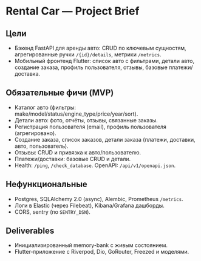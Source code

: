 # Rental Car — Project Brief

## Цели
- Бэкенд FastAPI для аренды авто: CRUD по ключевым сущностям, агрегированные ручки `/{id}/details`, метрики `/metrics`.
- Мобильный фронтенд Flutter: список авто с фильтрами, детали авто, создание заказа, профиль пользователя, отзывы, базовые платежи/доставка.

## Обязательные фичи (MVP)
- Каталог авто (фильтры: make/model/status/engine_type/price/year/sort).
- Детали авто: фото, отчёты, отзывы, связанные заказы.
- Регистрация пользователя (email), профиль пользователя (агрегировано).
- Создание заказа, список заказов, детали заказа (платежи, доставки, авто, пользователь).
- Отзывы: CRUD и привязка к авто/пользователю.
- Платежи/доставки: базовые CRUD и детали.
- Health: `/ping`, `/check_database`. OpenAPI: `/api/v1/openapi.json`.

## Нефункциональные
- Postgres, SQLAlchemy 2.0 (async), Alembic, Prometheus `/metrics`.
- Логи в Elastic (через Filebeat), Kibana/Grafana дашборды.
- CORS, sentry (по `SENTRY_DSN`).

## Deliverables
- Инициализированный memory-bank с живым состоянием.
- Flutter‑приложение с Riverpod, Dio, GoRouter, Freezed и моделями.


